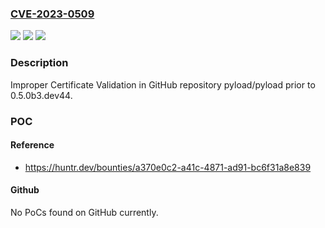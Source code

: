 ### [CVE-2023-0509](https://cve.mitre.org/cgi-bin/cvename.cgi?name=CVE-2023-0509)
![](https://img.shields.io/static/v1?label=Product&message=pyload%2Fpyload&color=blue)
![](https://img.shields.io/static/v1?label=Version&message=%3C%200.5.0b3.dev44%20&color=brighgreen)
![](https://img.shields.io/static/v1?label=Vulnerability&message=CWE-295%20Improper%20Certificate%20Validation&color=brighgreen)

### Description

Improper Certificate Validation in GitHub repository pyload/pyload prior to 0.5.0b3.dev44.

### POC

#### Reference
- https://huntr.dev/bounties/a370e0c2-a41c-4871-ad91-bc6f31a8e839

#### Github
No PoCs found on GitHub currently.

